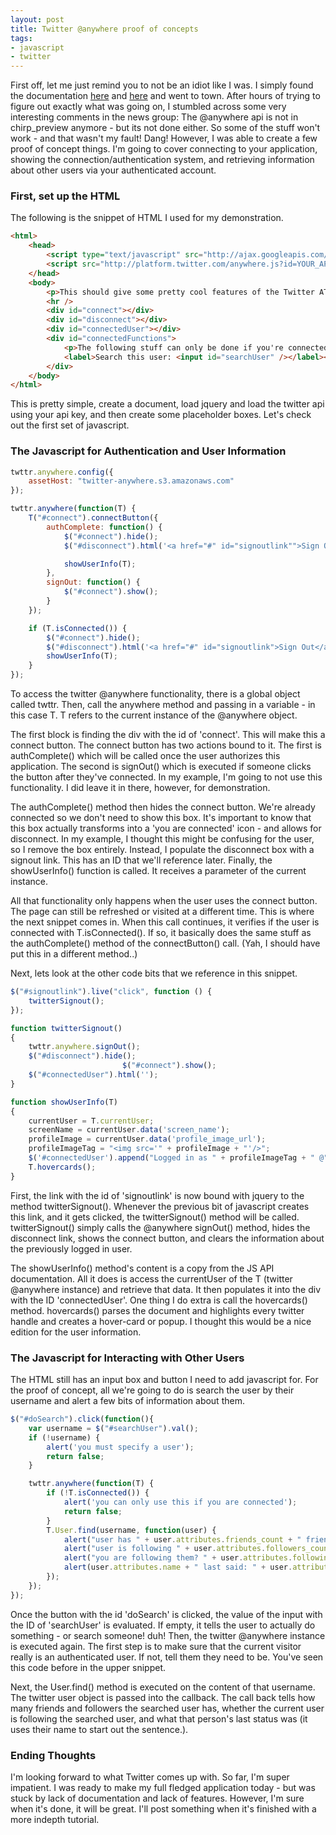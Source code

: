 ```yaml
---
layout: post
title: Twitter @anywhere proof of concepts
tags:
- javascript
- twitter
---
```

First off, let me just remind you to not be an idiot like I was.  I simply found the documentation <a href="http://dev.twitter.com/anywhere/begin">here</a> and <a href="http://platform.twitter.com/js-api.html">here</a> and went to town.  After hours of trying to figure out exactly what was going on, I stumbled across some very interesting comments in the news group: The @anywhere api is not in chirp_preview anymore - but its not done either.  So some of the stuff won't work - and that wasn't my fault!  Dang!  However, I was able to create a few proof of concept things.  I'm going to cover connecting to your application, showing the connection/authentication system, and retrieving information about other users via your authenticated account.

### First, set up the HTML

The following is the snippet of HTML I used for my demonstration.

```html
<html>
	<head>
		<script type="text/javascript" src="http://ajax.googleapis.com/ajax/libs/jquery/1.4.2/jquery.min.js"></script>
		<script src="http://platform.twitter.com/anywhere.js?id=YOUR_API_KEY&v=1" type="text/javascript"></script>
	</head>
	<body>
		<p>This should give some pretty cool features of the Twitter AT-anywhere API.</p>
		<hr />
		<div id="connect"></div>
		<div id="disconnect"></div>
		<div id="connectedUser"></div>
		<div id="connectedFunctions">
			<p>The following stuff can only be done if you're connected.</p>
			<label>Search this user: <input id="searchUser" /></label><button id="doSearch">Search this user</button>
		</div>
	</body>
</html>
```

This is pretty simple, create a document, load jquery and load the twitter api using your api key, and then create some placeholder boxes.  Let's check out the first set of javascript.

### The Javascript for Authentication and User Information

```javascript
twttr.anywhere.config({
    assetHost: "twitter-anywhere.s3.amazonaws.com"
});

twttr.anywhere(function(T) {
    T("#connect").connectButton({
        authComplete: function() {
            $("#connect").hide();
            $("#disconnect").html('<a href="#" id="signoutlink"">Sign Out</a>');

            showUserInfo(T);
        },
        signOut: function() {
            $("#connect").show();
        }
    });

    if (T.isConnected()) {
        $("#connect").hide();
        $("#disconnect").html('<a href="#" id="signoutlink">Sign Out</a>');
        showUserInfo(T);
    }
});
```

To access the twitter @anywhere functionality, there is a global object called twttr.  Then, call the anywhere method and passing in a variable - in this case T.  T refers to the current instance of the @anywhere object.

The first block is finding the div with the id of 'connect'.  This will make this a connect button.  The connect button has two actions bound to it.  The first is authComplete() which will be called once the user authorizes this application.  The second is signOut() which is executed if someone clicks the button after they've connected.  In my example, I'm going to not use this functionality.  I did leave it in there, however, for demonstration.

The authComplete() method then hides the connect button.  We're already connected so we don't need to show this box.  It's important to know that this box actually transforms into a 'you are connected' icon - and allows for disconnect.  In my example, I thought this might be confusing for the user, so I remove the box entirely.  Instead, I populate the disconnect box with a signout link. This has an ID that we'll reference later.  Finally, the showUserInfo() function is called.  It receives a parameter of the current instance.

All that functionality only happens when the user uses the connect button. The page can still be refreshed or visited at a different time.  This is where the next snippet comes in.  When this call continues, it verifies if the user is connected with T.isConnected().  If so, it basically does the same stuff as the authComplete() method of the connectButton() call.  (Yah, I should have put this in a different method..)

Next, lets look at the other code bits that we reference in this snippet.

```javascript
$("#signoutlink").live("click", function () {
    twitterSignout();
});

function twitterSignout()
{
    twttr.anywhere.signOut();
    $("#disconnect").hide();
                         $("#connect").show();
    $("#connectedUser").html('');
}

function showUserInfo(T)
{
    currentUser = T.currentUser;
    screenName = currentUser.data('screen_name');
    profileImage = currentUser.data('profile_image_url');
    profileImageTag = "<img src='" + profileImage + "'/>";
    $('#connectedUser').append("Logged in as " + profileImageTag + " @" + screenName);
    T.hovercards();
}
```

First, the link with the id of 'signoutlink' is now bound with jquery to the method twitterSignout().  Whenever the previous bit of javascript creates this link, and it gets clicked, the twitterSignout() method will be called.   twitterSignout() simply calls the @anywhere signOut() method, hides the disconnect link, shows the connect button, and clears the information about the previously logged in user.

The showUserInfo() method's content is a copy from the JS API documentation.  All it does is access the currentUser of the T (twitter @anywhere instance) and retrieve that data.  It then populates it into the div with the ID 'connectedUser'.  One thing I do extra is call the hovercards() method.  hovercards() parses the document and highlights every twitter handle and creates a hover-card or popup.  I thought this would be a nice edition for the user information.

### The Javascript for Interacting with Other Users

The HTML still has an input box and button I need to add javascript for.  For the proof of concept, all we're going to do is search the user by their username and alert a few bits of information about them.

```javascript
$("#doSearch").click(function(){
    var username = $("#searchUser").val();
    if (!username) {
        alert('you must specify a user');
        return false;
    }

    twttr.anywhere(function(T) {
        if (!T.isConnected()) {
            alert('you can only use this if you are connected');
            return false;
        }
        T.User.find(username, function(user) {
            alert("user has " + user.attributes.friends_count + " friends");
            alert("user is following " + user.attributes.followers_count + " tweeple");
            alert("you are following them? " + user.attributes.following);
            alert(user.attributes.name + " last said: " + user.attributes.status.text);
        });
    });
});
```

Once the button with the id 'doSearch' is clicked, the value of the input with the ID of 'searchUser' is evaluated.  If empty, it tells the user to actually do something - or search someone! duh!  Then, the twitter @anywhere instance is executed again.  The first step is to make sure that the current visitor really is an authenticated user.  If not, tell them they need to be.  You've seen this code before in the upper snippet.

Next, the User.find() method is executed on the content of that username.  The twitter user object is passed into the callback.  The call back tells how many friends and followers the searched user has, whether the current user is following the searched user, and what that person's last status was (it uses their name to start out the sentence.).

### Ending Thoughts

I'm looking forward to what Twitter comes up with. So far, I'm super impatient.  I was ready to make my full fledged application today - but was stuck by lack of documentation and lack of features.  However, I'm sure when it's done, it will be great.  I'll post something when it's finished with a more indepth tutorial.